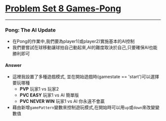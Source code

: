 # [Problem Set 8 Games-Pong](https://cs50.harvard.edu/x/2020/tracks/games/pong/)
---
### Pong: The AI Update
* 在Pong的作業中,我們要為player1(或player2)實施基本的AI控制
* 我們要嘗試在球移動讓球拍自己動起來,AI的難度取決於自己,只要確保AI也能勝利即可

#### Answer
* 這裡我設置了多種遊戲模式, 並在開始遊戲時(gamestate == 'start')可以選擇要玩哪種
	* **PVP** 玩家1 vs 玩家2
	* **PVC EASY** 玩家1 vs AI 簡單版
	* **PVC NEVER WIN** 玩家1 vs AI 你永遠不會贏
* 藉由新增`gamePattern`變數來控制遊玩模式,在開始時可以用`up`或`down`來改變變數值
